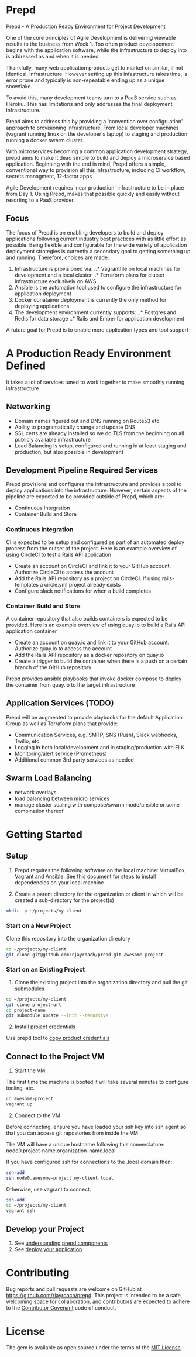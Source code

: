 # Prepd

Prepd - A Production Ready Environment for Project Development

One of the core principles of Agile Development is delivering viewable results
to the business from Week 1. Too often product developement begins with the
application software, while the infrastructure to deploy into is addressed as
and when it is needed.

Thankfully, many web application products get to market on similar,
if not identical, infrastructure. However setting up this infastructure takes time,
is error prone and typically is non-repeatable ending up as a unique snowflake.

To avoid this, many development teams turn to a PaaS service such as Heroku.
This has limitations and only addresses the final deployment infrastructure.

Prepd aims to address this by providing a 'convention over configruation' approach
to provisioning infrastructure. From local developer machines (vagrant running linux
on the developer's laptop) to staging and production running a docker swarm cluster.

With microservices becoming a common application development strategy, prepd
aims to make it dead simple to build and deploy a microservice based application.
Beginning with the end in mind, Prepd offers a simple, conventional way to provision
all this infrastructure, including CI workflow, secrets managment, 12-factor apps

Agile Development requires 'near production' infrastructure to be in place from Day 1.
Using Prepd, makes that possible quickly and easily without resorting to a PaaS provider.

## Focus

The focus of Prepd is on enabling developers to build and deploy applications following current
industry best practices with as little effort as possible. Being flexible and configurable
for the wide variety of application deployment strategies is currently a secondary goal to
getting something up and running. Therefore, choices are made:

1. Infrastructure is provisioned via:
..* Vagrantfile on local machines for development and a local cluster
..* Terraform plans for clutser infrastructure exclusively on AWS
2. Ansible is the automation tool used to configure the infrastructure for application deployment
3. Docker conatainer deployment is currently the only method for deploying applications
4. The development environment currently supports:
..* Postgres and Redis for data storage
..* Rails and Ember for application development

A future goal for Prepd is to enable more application types and tool support

# A Production Ready Environment Defined

It takes a lot of services tuned to work together to make smoothly running infrastructure

## Networking
- Domain names figured out and DNS running on Route53 etc
- Ability to programatically change and update DNS
- SSL certs are already installed so we do TLS from the beginning on all publicly available infrastructure
- Load Balancing is setup, configured and running in at least staging and production, but also possible in development

## Development Pipeline Required Services

Prepd provisions and configures the infrastructure and provides a tool to deploy applications into the infrastructure.
However, certain aspects of the pipeline are expected to be provided outside of Prepd, which are:

- Continuous Integration
- Container Build and Store

### Continuous Integration

CI is expected to be setup and configured as part of an automated deploy process from the outset of the project.
Here is an example overview of using CircleCI to test a Rails API application

- Create an account on CircleCI and link it to your GitHub account. Authorize CircleCI to access the account
- Add the Rails API repository as a project on CircleCI. If using rails-templates a circle.yml project already exists
- Configure slack notifications for when a build completes

### Container Build and Store

A container repository that also builds containers is expected to be provided.
Here is an example overview of using quay.io to build a Rails API application container

- Create an account on quay.io and link it to your GitHub account. Authorize quay.io to access the account
- Add the Rails API repository as a docker repository on quay.io
- Create a trigger to build the container when there is a push on a certain branch of the GitHub repository

Prepd provides ansible playbooks that invoke docker compose to deploy the container from quay.io to the target infrastructure

## Application Services (TODO)

Prepd will be augmented to provide playbooks for the default Application Group as well as Terraform plans that provide:

- Communication Services, e.g. SMTP, SNS (Push), Slack webhooks, Twilio, etc
- Logging in both local/development and in staging/production with ELK
- Monitoring/alert service (Prometheus)
- Additional common 3rd party services as needed

## Swarm Load Balancing
- network overlays
- load balancing between micro services
- manage cluster scaling with compose/swarm mode/ansible or some combination thereof


# Getting Started

## Setup

1. Prepd requires the following software on the local machine: VirtualBox, Vagrant and Ansible.
See [this document](https://github.com/rjayroach/prepd/blob/master/docs/install-dependencies.md) for steps to install dependencies on your local machine

2. Create a parent directory for the organization or client in which will be created a sub-directory for the project(s)

```bash
mkdir -p ~/projects/my-client
```

### Start on a New Project

Clone this repository into the organization directory

```bash
cd ~/projects/my-client
git clone git@github.com:rjayroach/prepd.git awesome-project
```

### Start on an Existing Project

1. Clone the existing project into the organization directory and pull the git submodules

```bash
cd ~/projects/my-client
git clone project-url
cd project-name
git submodule update --init --recursive
```

2. Install project credentials

Use prepd tool to [copy product credentials](https://github.com/rjayroach/prepd/blob/master/docs/credentials.md#decrypt)


## Connect to the Project VM

1. Start the VM

The first time the machine is booted it will take several minutes to configure tooling, etc.

```bash
cd awesome-project
vagrant up
```

2. Connect to the VM

Before connecting, ensure you have loaded your ssh key into ssh agent so that you can access git repostories from inside the VM

The VM will have a unique hostname following this nomenclature: node0.project-name.organization-name.local

If you have configured ssh for connections to the .local domain then:

```bash
ssh-add
ssh node0.awesome-project.my-client.local
```

Otherwise, use vagrant to connect:

```bash
ssh-add
cd ~/projects/my-client
vagrant ssh
```

## Develop your Project

1. See [understanding prepd components](https://github.com/rjayroach/prepd/blob/master/docs/README.md)
2. See [deploy your application](https://github.com/rjayroach/prepd/blob/master/docs/deployment.md)


# Contributing

Bug reports and pull requests are welcome on GitHub at https://github.com/rjayroach/prepd. This project is intended to be a safe, welcoming space for collaboration, and contributors are expected to adhere to the [Contributor Covenant](http://contributor-covenant.org) code of conduct.


# License

The gem is available as open source under the terms of the [MIT License](http://opensource.org/licenses/MIT).
